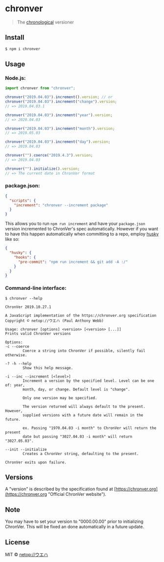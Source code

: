 # chronver

> The [chronological](https://chronver.org "Official ChronVer website") versioner



## Install

```bash
$ npm i chronver
```

## Usage

### Node.js:

```js
import chronver from "chronver";

chronver("2019.04.03").increment().version; // or
chronver("2019.04.03").increment("change").version;
// => 2019.04.03.1

chronver("2019.04.03").increment("year").version;
// => 2020.04.03

chronver("2019.04.03").increment("month").version;
// => 2019.05.03

chronver("2019.04.03").increment("day").version;
// => 2019.04.03

chronver("").coerce("2019.4.3").version;
// => 2019.04.03

chronver("").initialize().version;
// => The current date in ChronVer format
```

### package.json:

```json
{
  "scripts": {
    "increment": "chronver --increment package"
  }
}
```

This allows you to run `npm run increment` and have your `package.json` version incremented to ChronVer's spec automatically. However if you want to have this happen automatically when committing to a repo, employ [husky](https://github.com/typicode/husky) like so:

```json
{
  "husky": {
    "hooks": {
      "pre-commit": "npm run increment && git add -A :/"
    }
  }
}
```

### Command-line interface:

```shell
$ chronver --help

ChronVer 2019.10.27.1

A JavaScript implementation of the https://chronver.org specification
Copyright © netop://ウエハ (Paul Anthony Webb)

Usage: chronver [options] <version> [<version> [...]]
Prints valid ChronVer versions

Options:
-c --coerce
        Coerce a string into ChronVer if possible, silently fail otherwise.

-? -h --help
        Show this help message.

-i --inc --increment [<level>]
        Increment a version by the specified level. Level can be one of: year,
        month, day, or change. Default level is "change".

        Only one version may be specified.

        The version returned will always default to the present. However,
        supplied versions with a future date will remain in the future.

        ex. Passing "1970.04.03 -i month" to ChronVer will return the present
        date but passing "3027.04.03 -i month" will return "3027.05.03".

--init --initialize
        Creates a ChronVer string, defaulting to the present.

ChronVer exits upon failure.
```

## Versions

A "version" is described by the specification found at [https://chronver.org](https://chronver.org "Official ChronVer website").

## Note

You may have to set your version to "0000.00.00" prior to initializing ChronVer. This will be fixed an done automatically in a future update.

## License

MIT © [netop://ウエハ](https://webb.page "Homepage of netop://ウエハ")
